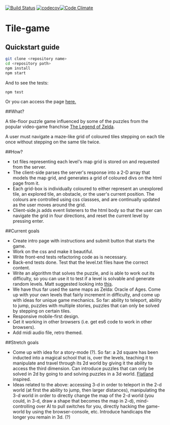 [![Build Status](https://travis-ci.org/bradreeder/Tile-game.svg?branch=master)](https://travis-ci.org/bradreeder/Tile-game) [![codecov](https://codecov.io/gh/bradreeder/Tile-game/branch/master/graph/badge.svg)](https://codecov.io/gh/bradreeder/Tile-game)[![Code Climate](https://codeclimate.com/github/bradreeder/Tile-game/badges/gpa.svg)](https://codeclimate.com/github/bradreeder/Tile-game)

# Tile-game

## Quickstart guide
``` bash
git clone <repository name>
cd <repository path>
npm install
npm start
```

And to see the tests:
``` bash
npm test
```

Or you can access the page [here.](https://evening-reef-36937.herokuapp.com/)


##What?

A tile-floor puzzle game influenced by some of the puzzles from the popular
video-game franchise [The Legend of Zelda](https://en.wikipedia.org/wiki/The_Legend_of_Zelda).

A user must navigate a maze-like grid of coloured tiles stepping on each tile once without
stepping on the same tile twice.

##How?

* txt files representing each level's map grid is stored on and requested from the server.
* The client-side parses the server's response into a 2-D array that models the map grid, and generates a grid of coloured divs on the html page from it.
* Each grid-box is individually coloured to either represent an unexplored tile, an explored tile, an obstacle, or the user's current position. The colours are controlled using css classses, and are continually updated as the user moves around the grid.
* Client-side.js adds event listeners to the html body so that the user can navigate the grid in four directions, and reset the current level by pressing enter.

##Current goals

* Create intro page with instructions and submit button that starts the game.
* Work on the css and make it beautiful.
* Write front-end tests refactoring code as is necessary.
* Back-end tests done. Test that the level.txt files have the correct content.
* Write an algorithm that solves the puzzle, and is able to work out its difficulty, so you can use it to test if a level is solvable and generate random levels. Matt suggested looking into [this](https://www.dropbox.com/sh/4i735vk7rjv4yjs/AACbtNIuilsk9IYzvCMm_ZZNa?dl=0).
* We have thus far used the same maps as Zelda: Oracle of Ages. Come up with your own levels that fairly increment in difficulty, and come up with ideas for unique game mechanics. So far: ability to teleport, ability to jump, puzzles with multiple stories, puzzles that can only be solved by stepping on certain tiles.
* Responsive mobile-first design.
* Get it working in other browsers (i.e. get es6 code to work in other browsers).
* Add midi audio file, retro themed.

##Stretch goals

* Come up with idea for a story-mode (?). So far: a 2d square has been inducted into a magical school that is, over the levels, teaching it to manipulate and travel through its 2d world by giving it the ability to access the third dimension. Can introduce puzzles that can only be solved in 2d by going to and solving puzzles in a 3d world. [Flatland](https://en.wikipedia.org/wiki/Flatland) inspired.
* Ideas related to the above: accessing 3-d in order to teleport in the 2-d world (at first the ability to jump, then larger distances), manipulating the 3-d world in order to directly change the map of the 2-d world (you could, in 3-d, draw a shape that becomes the map in 2-d), mind-controlling over AI to pull switches for you, directly hacking the game-world by using the browser-console, etc. Introduce handicaps the longer you remain in 3d. (?)
